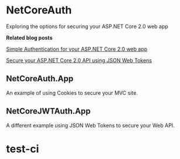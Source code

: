 # NetCoreAuth

Exploring the options for securing your ASP.NET Core 2.0 web app

**Related blog posts**

[Simple Authentication for your ASP.NET Core 2.0 web app](https://jonhilton.net/2017/10/07/a-simple-way-to-secure-your-.net-core-2.0-web-app/)

[Secure your ASP.NET Core 2.0 API using JSON Web Tokens](https://jonhilton.net/2017/10/11/secure-your-asp.net-core-2.0-api-part-1---issuing-a-jwt/)

## NetCoreAuth.App

An example of using Cookies to secure your MVC site.

## NetCoreJWTAuth.App

A different example using JSON Web Tokens to secure your Web API.
# test-ci
